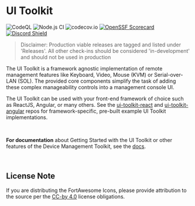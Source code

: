 # UI Toolkit

![CodeQL](https://github.com/device-management-toolkit/ui-toolkit/actions/workflows/codeql-analysis.yml/badge.svg?branch=main&event=push)
![Node.js CI](https://github.com/device-management-toolkit/sample-web-ui/workflows/Node.js%20CI/badge.svg)
![codecov.io](https://codecov.io/github/open-amt-cloud-toolkit/ui-toolkit/coverage.svg?branch=main)
[![OpenSSF Scorecard](https://api.securityscorecards.dev/projects/github.com/open-amt-cloud-toolkit/ui-toolkit/badge)](https://api.securityscorecards.dev/projects/github.com/open-amt-cloud-toolkit/ui-toolkit)
[![Discord Shield](https://discordapp.com/api/guilds/1063200098680582154/widget.png?style=shield)](https://discord.gg/yrcMp2kDWh)

> Disclaimer: Production viable releases are tagged and listed under 'Releases'. All other check-ins should be considered 'in-development' and should not be used in production

The UI Toolkit is a framework agnostic implementation of remote management features like Keyboard, Video, Mouse (KVM) or Serial-over-LAN (SOL). The provided core components simplify the task of adding these complex manageability controls into a management console UI.

The UI Toolkit can be used with your front-end framework of choice such as ReactJS, Angular, or many others. See the [ui-toolkit-react](https://github.com/device-management-toolkit/ui-toolkit-react) and [ui-toolkit-angular](https://github.com/device-management-toolkit/ui-toolkit-angular) repos for framework-specific, pre-built example UI Toolkit implementations.

<br>

**For documentation** about Getting Started with the UI Toolkit or other features of the Device Management Toolkit, see the [docs](https://device-management-toolkit.github.io/docs/).

<br>

## License Note

If you are distributing the FortAwesome Icons, please provide attribution to the source per the [CC-by 4.0](https://creativecommons.org/licenses/by/4.0/deed.ast) license obligations.
